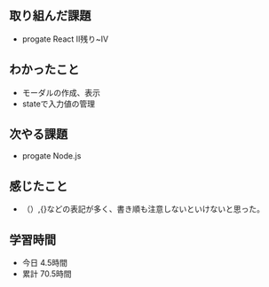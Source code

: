 ## 取り組んだ課題
- progate React Ⅱ残り~Ⅳ
## わかったこと
- モーダルの作成、表示
- stateで入力値の管理
## 次やる課題
- progate Node.js
## 感じたこと
- （）,{}などの表記が多く、書き順も注意しないといけないと思った。
## 学習時間
- 今日 4.5時間
- 累計 70.5時間
